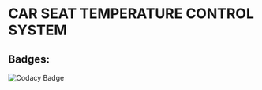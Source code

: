 # CAR SEAT TEMPERATURE CONTROL SYSTEM
## Badges:
![Codacy Badge](https://api.codiga.io/project/31611/status/svg)

